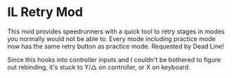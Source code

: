 # IL Retry Mod

This mod provides speedrunners with a quick tool to retry stages in modes you normally would not be able to. Every mode including practice mode now has the same retry button as practice mode. Requested by Dead Line!

Since this hooks into controller inputs and I couldn't be bothered to figure out rebinding, it's stuck to Y/△ on controller, or X on keyboard.
